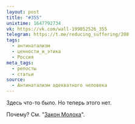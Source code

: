 ```yaml
---
layout: post
title: "#355"
unixtime: 1647792734
vk: https://vk.com/wall-199052526_355
telegram: https://t.me/reducing_suffering/200
tags:
  - антинатализм
  - ценности_и_этика
  - Россия
meta_tags:
  - репосты
  - статьи
source:
  - Антинатализм адекватного человека
---
```

Здесь что-то было. Но теперь этого нет.

Почему? См. "[Закон Молоха](711.html)".